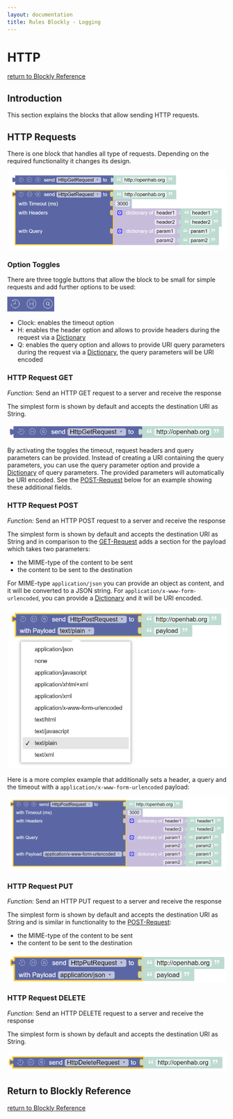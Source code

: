 ```yaml
---
layout: documentation
title: Rules Blockly - Logging
---
```

<!-- markdownlint-disable MD036 -->

# HTTP

[return to Blockly Reference](index.html#http)

## Introduction

This section explains the blocks that allow sending HTTP requests.

## HTTP Requests

There is one block that handles all type of requests.
Depending on the required functionality it changes its design.

![http-overview](../images/blockly/blockly-http-overview.png)

### Option Toggles

There are three toggle buttons that allow the block to be small for simple requests and add further options to be used:

![http-toggle](../images/blockly/blockly-http-toggles.png)

- Clock: enables the timeout option
- H: enables the header option and allows to provide headers during the request via a [Dictionary](rules-blockly-standard-ext.md#dictionary-for-managing-key--value-pairs)
- Q: enables the query option and allows to provide URI query parameters during the request via a [Dictionary](rules-blockly-standard-ext.md#dictionary-for-managing-key--value-pairs), the query parameters will be URI encoded

### HTTP Request GET

_Function:_ Send an HTTP GET request to a server and receive the response

The simplest form is shown by default and accepts the destination URI as String.

![http-get-simple](../images/blockly/blockly-http-get-simple.png)

By activating the toggles the timeout, request headers and query parameters can be provided.
Instead of creating a URI containing the query parameters, you can use the query parameter option and provide a [Dictionary](rules-blockly-standard-ext.md#dictionary-for-managing-key--value-pairs) of query parameters.
The provided parameters will automatically be URI encoded.
See the [POST-Request](#http-request-post) below for an example showing these additional fields.

### HTTP Request POST

_Function:_ Send an HTTP POST request to a server and receive the response

The simplest form is shown by default and accepts the destination URI as String and in comparison to the [GET-Request](#http-request-get) adds a section for the payload which takes two parameters:

- the MIME-type of the content to be sent
- the content to be sent to the destination

For MIME-type `application/json` you can provide an object as content, and it will be converted to a JSON string.
For `application/x-www-form-urlencoded`, you can provide a [Dictionary](rules-blockly-standard-ext.md#dictionary-for-managing-key--value-pairs) and it will be URI encoded.

![http-post-simple](../images/blockly/blockly-http-post-simple.png)

Here is a more complex example that additionally sets a header, a query and the timeout with a `application/x-www-form-urlencoded` payload:

![http-post-complex](../images/blockly/blockly-http-post-complex.png)

### HTTP Request PUT

_Function:_ Send an HTTP PUT request to a server and receive the response

The simplest form is shown by default and accepts the destination URI as String and is similar in functionality to the [POST-Request](#http-request-post):

- the MIME-type of the content to be sent
- the content to be sent to the destination

![http-put-simple](../images/blockly/blockly-http-put-simple.png)

### HTTP Request DELETE

_Function:_ Send an HTTP DELETE request to a server and receive the response

The simplest form is shown by default and accepts the destination URI as String.

![http-delete-simple](../images/blockly/blockly-http-delete-simple.png)

## Return to Blockly Reference

[return to Blockly Reference](index.html#http)
